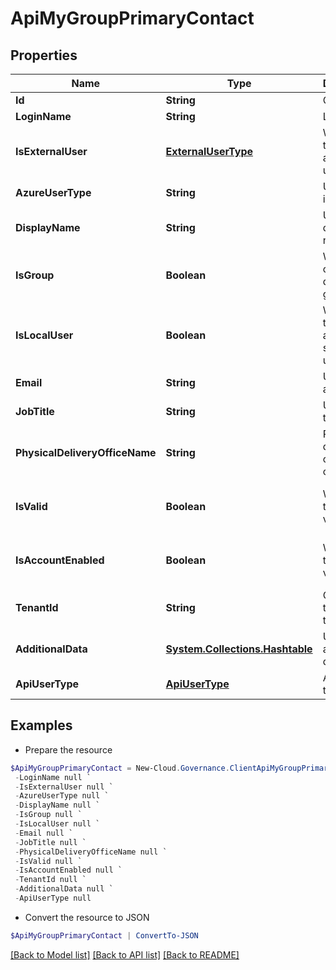 # ApiMyGroupPrimaryContact
## Properties

Name | Type | Description | Notes
------------ | ------------- | ------------- | -------------
**Id** | **String** | Object ID | [optional] 
**LoginName** | **String** | Login name | [optional] 
**IsExternalUser** | [**ExternalUserType**](ExternalUserType.md) | Whether the user is an external user. | [optional] 
**AzureUserType** | **String** | User type in Azure AD | [optional] 
**DisplayName** | **String** | User display name | [optional] 
**IsGroup** | **Boolean** | Whether an object is a domain group. | [optional] [default to $false]
**IsLocalUser** | **Boolean** | Whether the user is a local system user. | [optional] [readonly] [default to $false]
**Email** | **String** | User e-mail address | [optional] 
**JobTitle** | **String** | User job title | [optional] [readonly] 
**PhysicalDeliveryOfficeName** | **String** | Physical delivery office name of the user | [optional] [readonly] 
**IsValid** | **Boolean** | Whether the user is valid. | [optional] [readonly] [default to $false]
**IsAccountEnabled** | **Boolean** | Whether the user is valid. | [optional] [readonly] [default to $false]
**TenantId** | **String** | Office 365 tenant ID of the user | [optional] [readonly] 
**AdditionalData** | [**System.Collections.Hashtable**](AnyType.md) | User additional data | [optional] [readonly] 
**ApiUserType** | [**ApiUserType**](ApiUserType.md) | ApiUser type | [optional] [readonly] 

## Examples

- Prepare the resource
```powershell
$ApiMyGroupPrimaryContact = New-Cloud.Governance.ClientApiMyGroupPrimaryContact  -Id null `
 -LoginName null `
 -IsExternalUser null `
 -AzureUserType null `
 -DisplayName null `
 -IsGroup null `
 -IsLocalUser null `
 -Email null `
 -JobTitle null `
 -PhysicalDeliveryOfficeName null `
 -IsValid null `
 -IsAccountEnabled null `
 -TenantId null `
 -AdditionalData null `
 -ApiUserType null
```

- Convert the resource to JSON
```powershell
$ApiMyGroupPrimaryContact | ConvertTo-JSON
```

[[Back to Model list]](../README.md#documentation-for-models) [[Back to API list]](../README.md#documentation-for-api-endpoints) [[Back to README]](../README.md)

